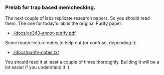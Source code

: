 ### Prelab for trap based memchecking.

The next couple of labs replicate research papers.  So you should
read them.  The one for today's lab is the original Purify paper:

  - [./docs/cs343-annot-purify.pdf](./docs/cs343-annot-purify.pdf)

Some rough lecture notes to help out (or confuse, depending :):

  - [./docs/purify-notes.txt](./docs/purify-notes.txt)

You should read it at least a couple of times thoroughly.  Building
it will be a lot easier if you understand it :)
